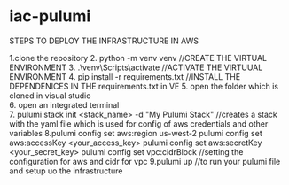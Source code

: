 # iac-pulumi


STEPS TO DEPLOY THE INFRASTRUCTURE IN AWS

1.clone the repository
2. python -m venv venv //CREATE THE VIRTUAL ENVIRONMENT
3. .\venv\Scripts\activate //ACTIVATE THE VIRTUUAL ENVIRONMENT
4.  pip install -r requirements.txt //INSTALL THE DEPENDENICES IN THE requirements.txt in VE
5. open the folder which is cloned in visual studio  
6. open an integrated terminal  
7. pulumi stack init <stack_name> -d "My Pulumi Stack" //creates a stack with the yaml file which is used for config of aws credentials and other variables
8.pulumi config set aws:region us-west-2
pulumi config set aws:accessKey <your_access_key>
pulumi config set aws:secretKey <your_secret_key>
pulumi config set vpc:cidrBlock <ip range for cidr  block>
//setting the configuration for aws and cidr for vpc
9.pulumi up //to run your pulumi file and setup uo the infrastructure




